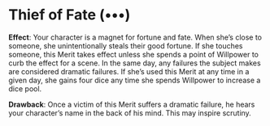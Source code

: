 # Thief of Fate (•••) 
**Effect**: Your character is a magnet for fortune and fate. When she’s close to someone, she unintentionally steals their good fortune. If she touches someone, this Merit takes effect unless she spends a point of Willpower to curb the effect for a scene. In the same day, any failures the subject makes are considered dramatic failures. If she’s used this Merit at any time in a given day, she gains four dice any time she spends Willpower to increase a dice pool. 

**Drawback**: Once a victim of this Merit suffers a dramatic failure, he hears your character’s name in the back of his mind. This may inspire scrutiny.